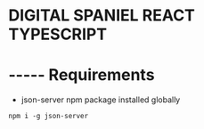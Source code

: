 
# DIGITAL SPANIEL REACT TYPESCRIPT

# ----- Requirements

- json-server npm package installed globally

```
npm i -g json-server
```

